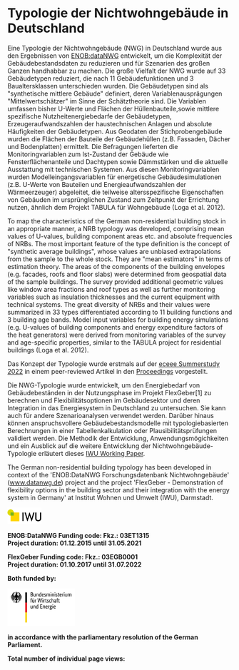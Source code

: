 # Typologie der Nichtwohngebäude in Deutschland
Eine Typologie der Nichtwohngebäude (NWG) in Deutschland wurde aus den Ergebnissen von [ENOB:dataNWG](https://datanwg.de/home/aktuelles/) entwickelt, um die Komplexität der Gebäudebestandsdaten zu reduzieren und für Szenarien des großen Ganzen handhabbar zu machen. Die große Vielfalt der NWG wurde auf 33 Gebäudetypen reduziert, die nach 11 Gebäudefunktionen und 3 Baualtersklassen unterschieden wurden. Die Gebäudetypen sind als "synthetische mittlere Gebäude" definiert, deren Variablenausprägungen "Mittelwertschätzer" im Sinne der Schätztheorie sind. Die Variablen umfassen bisher U-Werte und Flächen der Hüllenbauteile,sowie mittlere spezifische Nutzheitenergiebedarfe der Gebäudetypen, Erzeugeraufwandszahlen der haustechnischen Anlagen und absolute Häufigkeiten der Gebäudetypen. Aus Geodaten der Stichprobengebäude wurden die Flächen der Bauteile der Gebäudehüllen (z.B. Fassaden, Dächer und Bodenplatten) ermittelt. Die Befragungen lieferten die Monitoringvariablen zum Ist-Zustand der Gebäude wie Fensterflächenanteile und Dachtypen sowie Dämmstärken und die aktuelle Ausstattung mit technischen Systemen. Aus diesen Monitoringvariablen wurden Modelleingangsvariablen für energetische Gebäudesimulationen (z.B. U-Werte von Bauteilen und Energieaufwandszahlen der Wärmeerzeuger) abgeleitet, die teilweise altersspezifische Eigenschaften von Gebäuden im ursprünglichen Zustand zum Zeitpunkt der Errichtung nutzen, ähnlich dem Projekt TABULA für Wohngebäude (Loga et al. 2012).

To map the characteristics of the German non-residential building stock in an appropriate manner, a NRB typology was developed, comprising mean values of U-values, building component areas etc. and absolute frequencies of NRBs. The most important feature of the type definition is the concept of "synthetic average buildings", whose values are unbiased extrapolations from the sample to the whole stock. They are "mean estimators" in terms of estimation theory. The areas of the components of the building envelopes (e.g. facades, roofs and floor slabs) were determined from geospatial data of the sample buildings. The survey provided additional geometric values like window area fractions and roof types as well as further monitoring variables such as insulation thicknesses and the current equipment with technical systems. The great diversity of NRBs and their values were summarized in 33 types differentiated according to 11 building functions and 3 building age bands. Model input variables for building energy simulations (e.g. U-values of building components and energy expenditure factors of the heat generators) were derived from monitoring variables of the survey and age-specific properties, similar to the TABULA project for residential buildings (Loga et al. 2012). 

Das Konzept der Typologie wurde erstmals auf der [eceee Summerstudy 2022](https://www.eceee.org/summerstudy/)
 in einem peer-reviewed Artikel in den [Proceedings](https://www.researchgate.net/publication/362234550_Building_typology_of_the_non-residential_building_stock_in_Germany_-_methodology_and_first_results) vorgestellt.

Die NWG-Typologie wurde entwickelt, um den Energiebedarf von Gebäudebeständen in der Nutzungsphase im Projekt FlexGeber[1] zu berechnen und Flexibilitätsoptionen im Gebäudesektor und deren Integration in das Energiesystem in Deutschland zu untersuchen. Sie kann auch für andere Szenarioanalysen verwendet werden. Darüber hinaus können anspruchsvollere Gebäudebestandsmodelle mit typologiebasierten Berechnungen in einer Tabellenkalkulation oder Plausibilitätsprüfungen validiert werden. Die Methodik der Entwicklung, Anwendungsmögichkeiten und ein Ausblick auf die weitere Entwicklung  der Nichtwohngebäude-Typologie erläutert dieses [IWU Working Paper]().


The German non-residential building typology has been developed in context of the 'ENOB:DataNWG Forschungsdatenbank Nichtwohngebäude' (www.datanwg.de) project and the project 'FlexGeber - Demonstration of flexibility options in the building sector and their integration with the energy system in Germany' at Institut Wohnen und Umwelt (IWU), Darmstadt.
<p float="left">
  <img src="doc/img/IWU_Logo.PNG" width="15%" /> 
</p>  

<b>ENOB:DataNWG<b>
<b>Funding code:</b>  Fkz.: 03ET1315  
<b>Project duration:</b>  01.12.2015 until 31.05.2021

<b>FlexGeber<b>
<b>Funding code:</b>  Fkz.: 03EGB0001  
<b>Project duration:</b>  01.10.2017 until 31.07.2022
  
<b>Both funded by:</b> 
<p float="left">
  <img src="doc/img/BMWi_Logo.png" width="30%" /> 
</p> 
in accordance with the parliamentary resolution of the German Parliament.

Total number of individual page views: 
